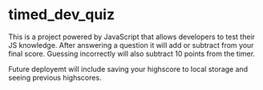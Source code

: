 # timed_dev_quiz

This is a project powered by JavaScript that allows developers to test their JS knowledge. After answering a question it will add or subtract from your final score.
Guessing incorrectly will also subtract 10 points from the timer. 

Future deployemt will include saving your highscore to local storage and seeing previous highscores.
